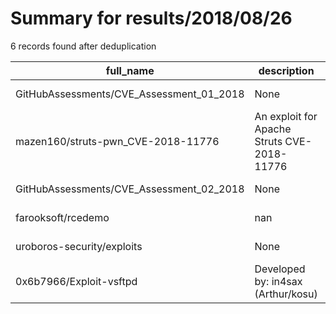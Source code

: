 
# Summary for results/2018/08/26
    
6 records found after deduplication

| full_name | description | html_url | matched_list | matched_count | pushed_at | size | stargazers_count | language | forks_count |
|------------------------------------------|---------------------------------------------|-------------------------------------------------------------|----------------------|-----------------|---------------------------|--------|--------------------|------------|---------------|
| GitHubAssessments/CVE_Assessment_01_2018 | None | https://github.com/GitHubAssessments/CVE_Assessment_01_2018 | ['cve-2'] | 1 | 2018-08-26 05:15:21+00:00 | 8541 | 0 | | 0 |
| mazen160/struts-pwn_CVE-2018-11776 | An exploit for Apache Struts CVE-2018-11776 | https://github.com/mazen160/struts-pwn_CVE-2018-11776 | ['cve-2', 'exploit'] | 2 | 2018-08-26 02:31:39+00:00 | 4 | 301 | Python | 102 |
| GitHubAssessments/CVE_Assessment_02_2018 | None | https://github.com/GitHubAssessments/CVE_Assessment_02_2018 | ['cve-2'] | 1 | 2018-08-26 23:09:06+00:00 | 6439 | 1 | | 0 |
| farooksoft/rcedemo | nan | https://github.com/farooksoft/rcedemo | ['rce'] | 1 | 2018-08-26 06:50:36+00:00 | 91 | 0 | nan | 0 |
| uroboros-security/exploits | None | https://github.com/uroboros-security/exploits | ['exploit'] | 1 | 2018-08-26 13:35:47+00:00 | 0 | 0 | | 0 |
| 0x6b7966/Exploit-vsftpd | Developed by: in4sax (Arthur/kosu) | https://github.com/0x6b7966/Exploit-vsftpd | ['exploit'] | 1 | 2018-08-26 01:58:44+00:00 | 3 | 0 | Python | 0 |
